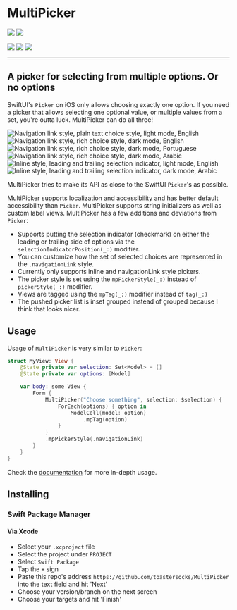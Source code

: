 # MultiPicker

[![](https://img.shields.io/endpoint?url=https%3A%2F%2Fswiftpackageindex.com%2Fapi%2Fpackages%2Ftoastersocks%2FMultiPicker%2Fbadge%3Ftype%3Dswift-versions)](https://swiftpackageindex.com/toastersocks/MultiPicker)
[![](https://img.shields.io/endpoint?url=https%3A%2F%2Fswiftpackageindex.com%2Fapi%2Fpackages%2Ftoastersocks%2FMultiPicker%2Fbadge%3Ftype%3Dplatforms)](https://swiftpackageindex.com/toastersocks/MultiPicker)

![](https://img.shields.io/badge/iOS-16+-blue)
![](https://img.shields.io/badge/visionOS-17+-blue)
![](https://img.shields.io/badge/watchOS-9+-blue)

---

## A picker for selecting from multiple options. Or no options

SwiftUI's `Picker` on iOS only allows choosing exactly one option. If you need a picker that allows selecting one optional value, or multiple values from a set, you're outta luck. MultiPicker can do all three!

![Navigation link style, plain text choice style, light mode, English](img/nav-plain-light-en.png)
![Navigation link style, rich choice style, dark mode, English](img/nav-rich-dark-en.png)
![Navigation link style, rich choice style, dark mode, Portuguese](img/nav-plain-dark-pt.png)
![Navigation link style, rich choice style, dark mode, Arabic](img/nav-rich-dark-ar.png)
![Inline style, leading and trailing selection indicator, light mode, English](img/list-light-leading-trailing-en.png)
![Inline style, leading and trailing selection indicator, dark mode, Arabic](img/list-dark-leading-trailing-ar.png)

MultiPicker tries to make its API as close to the SwiftUI `Picker`'s as possible.

MultiPicker supports localization and accessibility and has better default accessibility than `Picker`.
MultiPicker supports string initializers as well as custom label views.
MultiPicker has a few additions and deviations from `Picker`:

- Supports putting the selection indicator (checkmark) on either the leading or trailing side of options via the `selectionIndicatorPosition(_:)` modifier.
- You can customize how the set of selected choices are represented in the `.navigationLink` style.
- Currently only supports inline and navigationLink style pickers.
- The picker style is set using the `mpPickerStyle(_:)` instead of `pickerStyle(_:)` modifier.
- Views are tagged using the `mpTag(_:)` modifier instead of `tag(_:)`
- The pushed picker list is inset grouped instead of grouped because I think that looks nicer.

## Usage

Usage of `MultiPicker` is very similar to `Picker`:

```swift
struct MyView: View {
    @State private var selection: Set<Model> = []
    @State private var options: [Model]

    var body: some View {
        Form {
            MultiPicker("Choose something", selection: $selection) {
                ForEach(options) { option in
                    ModelCell(model: option)
                        .mpTag(option)
                }
            }
            .mpPickerStyle(.navigationLink)
        }
    }
}
```

Check the [documentation](https://swiftpackageindex.com/toastersocks/MultiPicker/documentation/multipicker) for more in-depth usage.

## Installing

### Swift Package Manager

#### Via Xcode

- Select your `.xcproject` file
- Select the project under `PROJECT`
- Select `Swift Package`
- Tap the `+` sign
- Paste this repo's address `https://github.com/toastersocks/MultiPicker` into the text field and hit 'Next'
- Choose your version/branch on the next screen
- Choose your targets and hit 'Finish'
